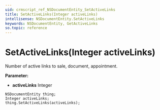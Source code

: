 ```yaml
---
uid: crmscript_ref_NSDocumentEntity_SetActiveLinks
title: SetActiveLinks(Integer activeLinks)
intellisense: NSDocumentEntity.SetActiveLinks
keywords: NSDocumentEntity, GetActiveLinks
so.topic: reference
---
```


# SetActiveLinks(Integer activeLinks)

Number of active links to sale, document, appointment.

**Parameter:** 
* **activeLinks** Integer

```crmscript
NSDocumentEntity thing;
Integer activeLinks;
thing.SetActiveLinks(activeLinks);
```

